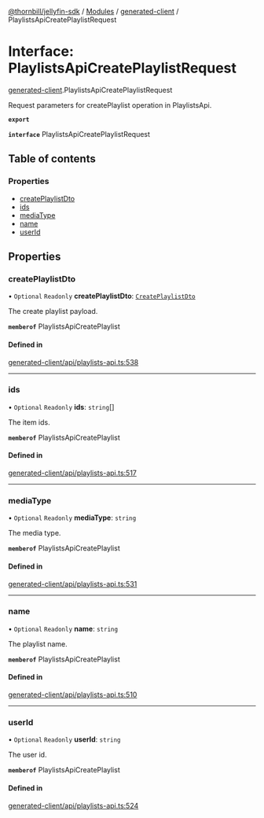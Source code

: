 [@thornbill/jellyfin-sdk](../README.md) / [Modules](../modules.md) / [generated-client](../modules/generated_client.md) / PlaylistsApiCreatePlaylistRequest

# Interface: PlaylistsApiCreatePlaylistRequest

[generated-client](../modules/generated_client.md).PlaylistsApiCreatePlaylistRequest

Request parameters for createPlaylist operation in PlaylistsApi.

**`export`**

**`interface`** PlaylistsApiCreatePlaylistRequest

## Table of contents

### Properties

- [createPlaylistDto](generated_client.PlaylistsApiCreatePlaylistRequest.md#createplaylistdto)
- [ids](generated_client.PlaylistsApiCreatePlaylistRequest.md#ids)
- [mediaType](generated_client.PlaylistsApiCreatePlaylistRequest.md#mediatype)
- [name](generated_client.PlaylistsApiCreatePlaylistRequest.md#name)
- [userId](generated_client.PlaylistsApiCreatePlaylistRequest.md#userid)

## Properties

### createPlaylistDto

• `Optional` `Readonly` **createPlaylistDto**: [`CreatePlaylistDto`](generated_client.CreatePlaylistDto.md)

The create playlist payload.

**`memberof`** PlaylistsApiCreatePlaylist

#### Defined in

[generated-client/api/playlists-api.ts:538](https://github.com/thornbill/jellyfin-sdk-typescript/blob/b5d0506/src/generated-client/api/playlists-api.ts#L538)

___

### ids

• `Optional` `Readonly` **ids**: `string`[]

The item ids.

**`memberof`** PlaylistsApiCreatePlaylist

#### Defined in

[generated-client/api/playlists-api.ts:517](https://github.com/thornbill/jellyfin-sdk-typescript/blob/b5d0506/src/generated-client/api/playlists-api.ts#L517)

___

### mediaType

• `Optional` `Readonly` **mediaType**: `string`

The media type.

**`memberof`** PlaylistsApiCreatePlaylist

#### Defined in

[generated-client/api/playlists-api.ts:531](https://github.com/thornbill/jellyfin-sdk-typescript/blob/b5d0506/src/generated-client/api/playlists-api.ts#L531)

___

### name

• `Optional` `Readonly` **name**: `string`

The playlist name.

**`memberof`** PlaylistsApiCreatePlaylist

#### Defined in

[generated-client/api/playlists-api.ts:510](https://github.com/thornbill/jellyfin-sdk-typescript/blob/b5d0506/src/generated-client/api/playlists-api.ts#L510)

___

### userId

• `Optional` `Readonly` **userId**: `string`

The user id.

**`memberof`** PlaylistsApiCreatePlaylist

#### Defined in

[generated-client/api/playlists-api.ts:524](https://github.com/thornbill/jellyfin-sdk-typescript/blob/b5d0506/src/generated-client/api/playlists-api.ts#L524)
